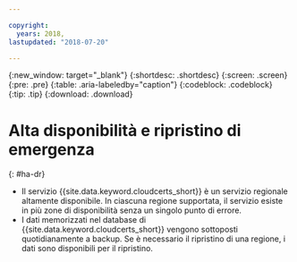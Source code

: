 ```yaml
---

copyright:
  years: 2018,
lastupdated: "2018-07-20"

---
```


{:new_window: target="_blank"}
{:shortdesc: .shortdesc}
{:screen: .screen}
{:pre: .pre}
{:table: .aria-labeledby="caption"}
{:codeblock: .codeblock}
{:tip: .tip}
{:download: .download}

# Alta disponibilità e ripristino di emergenza
{: #ha-dr}

* Il servizio {{site.data.keyword.cloudcerts_short}} è un servizio regionale altamente disponibile. In ciascuna regione supportata, il servizio esiste in più zone di disponibilità senza un singolo punto di errore.
* I dati memorizzati nel database di {{site.data.keyword.cloudcerts_short}} vengono sottoposti quotidianamente a backup. Se è necessario il ripristino di una regione, i dati sono disponibili per il ripristino.
